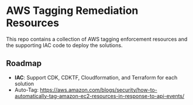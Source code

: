 # AWS Tagging Remediation Resources
This repo contains a collection of AWS tagging enforcement resources and the supporting IAC code to deploy the solutions.


## Roadmap 

- **IAC**: Support CDK, CDKTF, Cloudformation, and Terraform for each solution
- Auto-Tag: https://aws.amazon.com/blogs/security/how-to-automatically-tag-amazon-ec2-resources-in-response-to-api-events/
    
